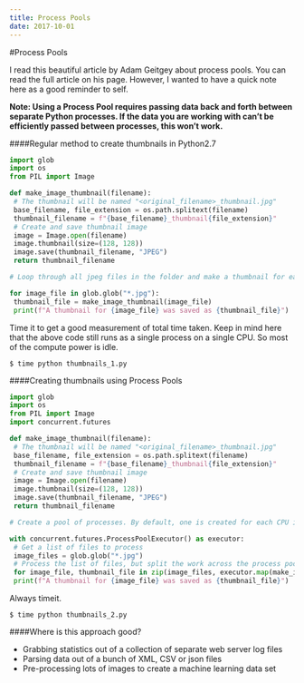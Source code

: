 ```yaml
---
title: Process Pools
date: 2017-10-01
---
```


#Process Pools

I read this beautiful article by Adam Geitgey about process pools. You can read the full article on his page. However, I wanted to have a quick note here as a good reminder to self.

**Note: Using a Process Pool requires passing data back and forth between separate Python processes. If the data you are working with can’t be efficiently passed between processes, this won’t work.**

####Regular method to create thumbnails in Python2.7

```python
import glob
import os
from PIL import Image

def make_image_thumbnail(filename):
 # The thumbnail will be named "<original_filename>_thumbnail.jpg"
 base_filename, file_extension = os.path.splitext(filename)
 thumbnail_filename = f"{base_filename}_thumbnail{file_extension}"
 # Create and save thumbnail image
 image = Image.open(filename)
 image.thumbnail(size=(128, 128))
 image.save(thumbnail_filename, "JPEG")
 return thumbnail_filename

# Loop through all jpeg files in the folder and make a thumbnail for each

for image_file in glob.glob("*.jpg"):
 thumbnail_file = make_image_thumbnail(image_file)
 print(f"A thumbnail for {image_file} was saved as {thumbnail_file}")
```


Time it to get a good measurement of total time taken. Keep in mind here that the above code still runs as a single process on a single CPU. So most of the compute power is idle.

```shell
$ time python thumbnails_1.py
```

####Creating thumbnails using Process Pools

```python
import glob
import os
from PIL import Image
import concurrent.futures

def make_image_thumbnail(filename):
 # The thumbnail will be named "<original_filename>_thumbnail.jpg"
 base_filename, file_extension = os.path.splitext(filename)
 thumbnail_filename = f"{base_filename}_thumbnail{file_extension}"
 # Create and save thumbnail image
 image = Image.open(filename)
 image.thumbnail(size=(128, 128))
 image.save(thumbnail_filename, "JPEG")
 return thumbnail_filename

# Create a pool of processes. By default, one is created for each CPU in your machine.

with concurrent.futures.ProcessPoolExecutor() as executor:
 # Get a list of files to process
 image_files = glob.glob("*.jpg")
 # Process the list of files, but split the work across the process pool to use all CPUs!
 for image_file, thumbnail_file in zip(image_files, executor.map(make_image_thumbnail, image_files)):
 print(f"A thumbnail for {image_file} was saved as {thumbnail_file}")
```

Always timeit.

```
$ time python thumbnails_2.py
```


####Where is this approach good?

* Grabbing statistics out of a collection of separate web server log files
* Parsing data out of a bunch of XML, CSV or json files
* Pre-processing lots of images to create a machine learning data set